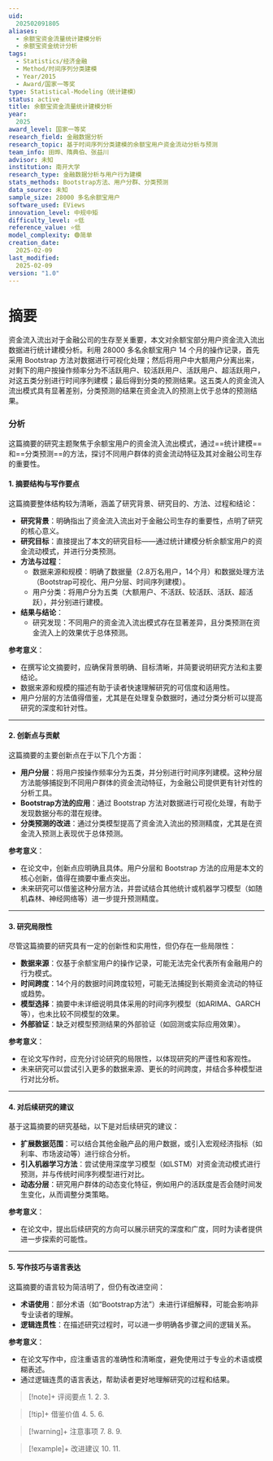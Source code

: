 ```yaml
---
uid:
  202502091805
aliases:
  - 余额宝资金流量统计建模分析
  - 余额宝资金统计分析
tags:
  - Statistics/经济金融
  - Method/时间序列分类建模
  - Year/2015
  - Award/国家一等奖
type: Statistical-Modeling（统计建模）
status: active
title: 余额宝资金流量统计建模分析
year:
  2025
award_level: 国家一等奖
research_field: 金融数据分析
research_topic: 基于时间序列分类建模的余额宝用户资金流动分析与预测
team_info: 田晔、隋典伯、张益川
advisor: 未知
institution: 南开大学
research_type: 金融数据分析与用户行为建模
stats_methods: Bootstrap方法、用户分群、分类预测
data_source: 未知
sample_size: 28000 多名余额宝用户
software_used: EViews
innovation_level: 中规中矩
difficulty_level: ⭐低
reference_value: ⭐低
model_complexity: 🟢简单
creation_date:
  2025-02-09
last_modified:
  2025-02-09
version: "1.0"
---
```

# 摘要
资金流入流出对于金融公司的生存至关重要，本文对余额宝部分用户资金流入流出数据进行统计建模分析。利用 28000 多名余额宝用户 14 个月的操作记录，首先采用 Bootstrap 方法对数据进行可视化处理；然后将用户中大额用户分离出来，对剩下的用户按操作频率分为不活跃用户、较活跃用户、活跃用户、超活跃用户，对这五类分别进行时间序列建模；最后得到分类的预测结果。这五类人的资金流入流出模式具有显著差别，分类预测的结果在资金流入的预测上优于总体的预测结果。
### 分析
这篇摘要的研究主题聚焦于余额宝用户的资金流入流出模式，通过==统计建模==和==分类预测==的方法，探讨不同用户群体的资金流动特征及其对金融公司生存的重要性。
#### 1. **摘要结构与写作要点**
这篇摘要整体结构较为清晰，涵盖了研究背景、研究目的、方法、过程和结论：
- **研究背景**：明确指出了资金流入流出对于金融公司生存的重要性，点明了研究的核心意义。
- **研究目标**：直接提出了本文的研究目标——通过统计建模分析余额宝用户的资金流动模式，并进行分类预测。
- **方法与过程**：
  - 数据来源和规模：明确了数据量（2.8万名用户，14个月）和数据处理方法（Bootstrap可视化、用户分层、时间序列建模）。
  - 用户分类：将用户分为五类（大额用户、不活跃、较活跃、活跃、超活跃），并分别进行建模。
- **结果与结论**：
  - 研究发现：不同用户的资金流入流出模式存在显著差异，且分类预测在资金流入上的效果优于总体预测。

**参考意义**：
- 在撰写论文摘要时，应确保背景明确、目标清晰，并简要说明研究方法和主要结论。
- 数据来源和规模的描述有助于读者快速理解研究的可信度和适用性。
- 用户分层的方法值得借鉴，尤其是在处理复杂数据时，通过分类分析可以提高研究的深度和针对性。

---

#### 2. **创新点与贡献**
这篇摘要的主要创新点在于以下几个方面：

- **用户分层**：将用户按操作频率分为五类，并分别进行时间序列建模。这种分层方法能够捕捉到不同用户群体的资金流动特征，为金融公司提供更有针对性的分析工具。
- **Bootstrap方法的应用**：通过 Bootstrap 方法对数据进行可视化处理，有助于发现数据分布的潜在规律。
- **分类预测的改进**：通过分类模型提高了资金流入流出的预测精度，尤其是在资金流入预测上表现优于总体预测。

**参考意义**：
- 在论文中，创新点应明确且具体。用户分层和 Bootstrap 方法的应用是本文的核心创新，值得在摘要中重点突出。
- 未来研究可以借鉴这种分层方法，并尝试结合其他统计或机器学习模型（如随机森林、神经网络等）进一步提升预测精度。

---

#### 3. **研究局限性**
尽管这篇摘要的研究具有一定的创新性和实用性，但仍存在一些局限性：

- **数据来源**：仅基于余额宝用户的操作记录，可能无法完全代表所有金融用户的行为模式。
- **时间跨度**：14个月的数据时间跨度较短，可能无法捕捉到长期资金流动的特征或趋势。
- **模型选择**：摘要中未详细说明具体采用的时间序列模型（如ARIMA、GARCH等），也未比较不同模型的效果。
- **外部验证**：缺乏对模型预测结果的外部验证（如回测或实际应用效果）。

**参考意义**：
- 在论文写作时，应充分讨论研究的局限性，以体现研究的严谨性和客观性。
- 未来研究可以尝试引入更多的数据来源、更长的时间跨度，并结合多种模型进行对比分析。

---

#### 4. **对后续研究的建议**
基于这篇摘要的研究基础，以下是对后续研究的建议：

- **扩展数据范围**：可以结合其他金融产品的用户数据，或引入宏观经济指标（如利率、市场波动等）进行综合分析。
- **引入机器学习方法**：尝试使用深度学习模型（如LSTM）对资金流动模式进行预测，并与传统时间序列模型进行对比。
- **动态分层**：研究用户群体的动态变化特征，例如用户的活跃度是否会随时间发生变化，从而调整分类策略。

**参考意义**：
- 在论文中，提出后续研究的方向可以展示研究的深度和广度，同时为读者提供进一步探索的可能性。

---

#### 5. **写作技巧与语言表达**
这篇摘要的语言较为简洁明了，但仍有改进空间：

- **术语使用**：部分术语（如“Bootstrap方法”）未进行详细解释，可能会影响非专业读者的理解。
- **逻辑连贯性**：在描述研究过程时，可以进一步明确各步骤之间的逻辑关系。

**参考意义**：
- 在论文写作中，应注重语言的准确性和清晰度，避免使用过于专业的术语或模糊表述。
- 通过逻辑连贯的语言表达，帮助读者更好地理解研究的过程和结果。

> [!note]+ 评阅要点
> 1. 
> 2. 
> 3. 

> [!tip]+ 借鉴价值
> 4. 
> 5. 
> 6. 

> [!warning]+ 注意事项
> 7. 
> 8. 
> 9. 

> [!example]+ 改进建议
> 10. 
> 11. 

